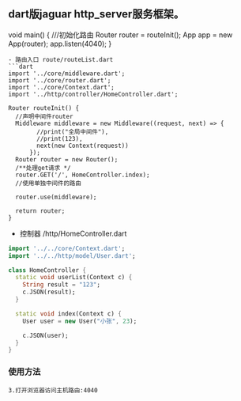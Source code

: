 ## dart版jaguar http_server服务框架。


void main() {
  ///初始化路由
  Router router = routeInit();
  App app = new App(router);
  app.listen(4040);
}

```
- 路由入口 route/routeList.dart
```dart
import '../core/middleware.dart';
import '../core/router.dart';
import '../core/Context.dart';
import '../http/controller/HomeController.dart';

Router routeInit() {
  //声明中间件router
  Middleware middleware = new Middleware((request, next) => {
        //print("全局中间件"),
        //print(123),
        next(new Context(request))
      });
  Router router = new Router();
  /**处理get请求 */
  router.GET('/', HomeController.index);
  //使用单独中间件的路由

  router.use(middleware);

  return router;
}

```
- 控制器 /http/HomeController.dart
```dart
import '../../core/Context.dart';
import '../../http/model/User.dart';

class HomeController {
  static void userList(Context c) {
    String result = "123";
    c.JSON(result);
  }

  static void index(Context c) {
    User user = new User("小张", 23);

    c.JSON(user);
  }
}

```
### 使用方法
```
3.打开浏览器访问主机路由:4040

